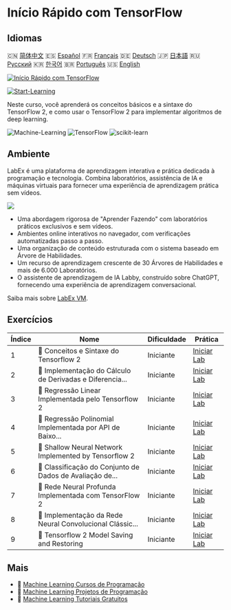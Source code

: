 # Início Rápido com TensorFlow

## Idiomas

🇨🇳 [简体中文](README_zh.md) 🇪🇸 [Español](README_es.md) 🇫🇷 [Français](README_fr.md) 🇩🇪 [Deutsch](README_de.md) 🇯🇵 [日本語](README_ja.md) 🇷🇺 [Русский](README_ru.md) 🇰🇷 [한국어](README_ko.md) 🇧🇷 [Português](README_pt.md) 🇺🇸 [English](README.md) 

[![Início Rápido com TensorFlow](https://cover-creator.labex.io/quick-start-with-tensorflow.png?lang=pt)](https://labex.io/pt/courses/quick-start-with-tensorflow)

[![Start-Learning](https://img.shields.io/badge/Start-Learning-whitesmoke?style=for-the-badge)](https://labex.io/pt/courses/quick-start-with-tensorflow)

Neste curso, você aprenderá os conceitos básicos e a sintaxe do TensorFlow 2, e como usar o TensorFlow 2 para implementar algoritmos de deep learning.

![Machine-Learning](https://img.shields.io/badge/Machine-Learning-whitesmoke?style=for-the-badge&logo=machine-learning)
![TensorFlow](https://img.shields.io/badge/TensorFlow-whitesmoke?style=for-the-badge&logo=tensorflow)
![scikit-learn](https://img.shields.io/badge/scikit-learn-whitesmoke?style=for-the-badge&logo=scikit-learn)


## Ambiente

LabEx é uma plataforma de aprendizagem interativa e prática dedicada à programação e tecnologia. Combina laboratórios, assistência de IA e máquinas virtuais para fornecer uma experiência de aprendizagem prática sem vídeos.

![](https://tutorial-screenshot.getvm.io/images/vm-1725247253.png)

- Uma abordagem rigorosa de "Aprender Fazendo" com laboratórios práticos exclusivos e sem vídeos.
- Ambientes online interativos no navegador, com verificações automatizadas passo a passo.
- Uma organização de conteúdo estruturada com o sistema baseado em Árvore de Habilidades.
- Um recurso de aprendizagem crescente de 30 Árvores de Habilidades e mais de 6.000 Laboratórios.
- O assistente de aprendizagem de IA Labby, construído sobre ChatGPT, fornecendo uma experiência de aprendizagem conversacional.

Saiba mais sobre [LabEx VM](https://support.labex.io/using-labex/virtual-machine).

## Exercícios

|   Índice | Nome                                                     | Dificuldade   | Prática                                                                                                                                       |
|----------|----------------------------------------------------------|---------------|-----------------------------------------------------------------------------------------------------------------------------------------------|
|        1 | 📖 Conceitos e Sintaxe do Tensorflow 2                   | Iniciante     | <a target='_blank' href='https://labex.io/pt/labs/ml-concepts-and-syntax-of-tensorflow-2-20758'>Iniciar Lab</a>                               |
|        2 | 📖 Implementação do Cálculo de Derivadas e Diferencia... | Iniciante     | <a target='_blank' href='https://labex.io/pt/labs/ml-implementation-of-computing-derivative-and-automatic-differential-20785'>Iniciar Lab</a> |
|        3 | 📖 Regressão Linear Implementada pelo Tensorflow 2       | Iniciante     | <a target='_blank' href='https://labex.io/pt/labs/ml-linear-regression-implemented-by-tensorflow-2-20797'>Iniciar Lab</a>                     |
|        4 | 📖 Regressão Polinomial Implementada por API de Baixo... | Iniciante     | <a target='_blank' href='https://labex.io/pt/labs/ml-polynomial-regression-implemented-by-low-level-api-20803'>Iniciar Lab</a>                |
|        5 | 📖 Shallow Neural Network Implemented by Tensorflow 2    | Iniciante     | <a target='_blank' href='https://labex.io/pt/labs/ml-shallow-neural-network-implemented-by-tensorflow-2-20809'>Iniciar Lab</a>                |
|        6 | 📖 Classificação do Conjunto de Dados de Avaliação de... | Iniciante     | <a target='_blank' href='https://labex.io/pt/labs/ml-classification-of-car-safety-evaluation-dataset-20756'>Iniciar Lab</a>                   |
|        7 | 📖 Rede Neural Profunda Implementada com TensorFlow 2    | Iniciante     | <a target='_blank' href='https://labex.io/pt/labs/ml-deep-neural-network-implemented-by-tensorflow-2-20768'>Iniciar Lab</a>                   |
|        8 | 📖 Implementação da Rede Neural Convolucional Clássic... | Iniciante     | <a target='_blank' href='https://labex.io/pt/labs/ml-implementation-of-classic-convolutional-neural-network-20784'>Iniciar Lab</a>            |
|        9 | 📖 Tensorflow 2 Model Saving and Restoring               | Iniciante     | <a target='_blank' href='https://labex.io/pt/labs/ml-tensorflow-2-model-saving-and-restoring-20813'>Iniciar Lab</a>                           |

## Mais

- 🔗 [Machine Learning Cursos de Programação](https://github.com/labex-labs/awesome-programming-courses)
- 🔗 [Machine Learning Projetos de Programação](https://github.com/labex-labs/awesome-programming-projects)
- 🔗 [Machine Learning Tutoriais Gratuitos](https://github.com/labex-labs/ml-free-tutorials)

